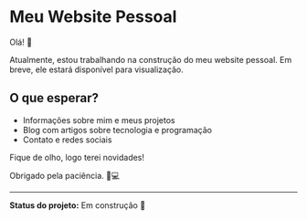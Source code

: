 # Meu Website Pessoal

Olá! 👋

Atualmente, estou trabalhando na construção do meu website pessoal. Em breve, ele estará disponível para visualização.

## O que esperar?

- Informações sobre mim e meus projetos
- Blog com artigos sobre tecnologia e programação
- Contato e redes sociais

Fique de olho, logo terei novidades!

Obrigado pela paciência. 🚧💻

---

**Status do projeto:** Em construção 🚧
